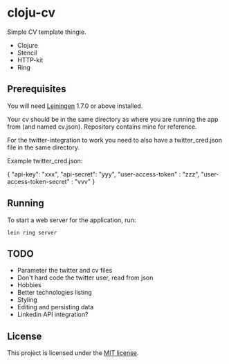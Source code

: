 # cloju-cv

Simple CV template thingie. 

* Clojure
* Stencil
* HTTP-kit
* Ring

## Prerequisites

You will need [Leiningen][1] 1.7.0 or above installed.

[1]: https://github.com/technomancy/leiningen

Your cv should be in the same directory as where you are running the app from (and named cv.json).
Repository contains mine for reference.

For the twitter-integration to work you need to also have a twitter_cred.json file
in the same directory.

Example twitter_cred.json:

{
	"api-key": "xxx",
	"api-secret": "yyy",
	"user-access-token" : "zzz",
	"user-access-token-secret" : "vvv"
}

## Running

To start a web server for the application, run:

    lein ring server

## TODO

 - Parameter the twitter and cv files
 - Don't hard code the twitter user, read from json
 - Hobbies
 - Better technologies listing
 - Styling
 - Editing and persisting data
 - Linkedin API integration?

## License

This project is licensed under the [MIT license](http://opensource.org/licenses/MIT).